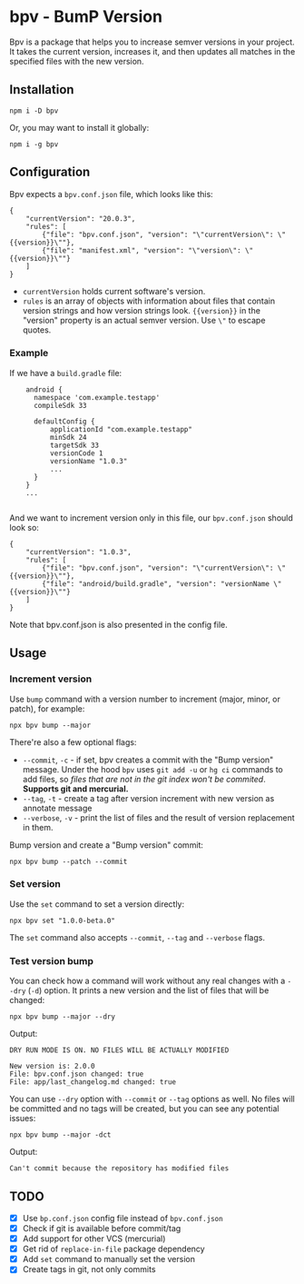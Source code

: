 # bpv - BumP Version

Bpv is a package that helps you to increase
semver versions in your project. It takes the current
version, increases it, and then updates all matches
in the specified files with the new version.

## Installation

```
npm i -D bpv
```

Or, you may want to install it globally:

```
npm i -g bpv
```

## Configuration

Bpv expects a `bpv.conf.json` file, which
looks like this: 

```
{
	"currentVersion": "20.0.3",
	"rules": [
		{"file": "bpv.conf.json", "version": "\"currentVersion\": \"{{version}}\""},
		{"file": "manifest.xml", "version": "\"version\": \"{{version}}\""}
	]
}
```
- `currentVersion` holds current software's version.
- `rules` is an array of objects with information about files that contain version
  strings and how version strings look. `{{version}}` in the "version" property
  is an actual semver version. Use `\"` to escape quotes.

### Example 

If we have a `build.gradle` file:

```
    android {
      namespace 'com.example.testapp'
      compileSdk 33

      defaultConfig {
          applicationId "com.example.testapp"
          minSdk 24
          targetSdk 33
          versionCode 1
          versionName "1.0.3"
          ...
      }
    }
    ...
    
``` 

And we want to increment version only in this file, our
`bpv.conf.json` should look so:


```
{
	"currentVersion": "1.0.3",
	"rules": [
		{"file": "bpv.conf.json", "version": "\"currentVersion\": \"{{version}}\""},
		{"file": "android/build.gradle", "version": "versionName \"{{version}}\""}
	]
}
```

Note that bpv.conf.json is also presented in the config file.

## Usage

### Increment version

Use `bump` command with a version number to increment (major, minor, or patch),
for example:

```
npx bpv bump --major
```

There're also a few optional flags:

- `--commit`, `-c` - if set, bpv creates
  a commit with the "Bump version" message. Under the hood
  `bpv` uses `git add -u` or `hg ci` commands to add files, so *files that are not
  in the git index won't be commited*. **Supports git and mercurial.**
- `--tag`, `-t` - create a tag after version increment with new version as
  annotate message
- `--verbose`, `-v` - print the list of files and the result of version replacement
  in them. 

Bump version and create a "Bump version" commit: 

```
npx bpv bump --patch --commit
```

### Set version

Use the `set` command to set a version directly:

```
npx bpv set "1.0.0-beta.0"
```

The `set` command also accepts `--commit`, `--tag` and `--verbose` flags.

### Test version bump

You can check how a command will work without
any real changes with a `--dry` (`-d`) option.
It prints a new version and the list of files that will be changed:

```
npx bpv bump --major --dry
```

Output: 

```
DRY RUN MODE IS ON. NO FILES WILL BE ACTUALLY MODIFIED

New version is: 2.0.0
File: bpv.conf.json changed: true
File: app/last_changelog.md changed: true
```

You can use `--dry` option with `--commit` or `--tag` options as well.
No files will be committed and no tags will be created, but you can
see any potential issues:

```
npx bpv bump --major -dct
```

Output:

```
Can't commit because the repository has modified files
```


## TODO

- [x] Use `bp.conf.json` config file instead of `bpv.conf.json`
- [x] Check if git is available before commit/tag
- [x] Add support for other VCS (mercurial)
- [x] Get rid of `replace-in-file` package dependency
- [x] Add `set` command to manually set the version
- [x] Create tags in git, not only commits
